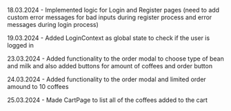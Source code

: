 18.03.2024 - Implemented logic for Login and Register pages (need to add custom error messages for bad inputs during register process and error messages during login process)

19.03.2024 - Added LoginContext as global state to check if the user is logged in

23.03.2024 - Added functionality to the order modal to choose type of bean and milk and also added buttons for amount of coffees and order button

24.03.2024 - Added functionality to the order modal and limited order amound to 10 coffees

25.03.2024 - Made CartPage to list all of the coffees added to the cart
